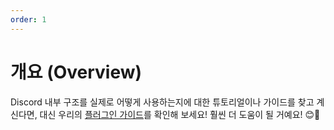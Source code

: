 ```yaml
---
order: 1
---
```


# 개요 (Overview)

Discord 내부 구조를 실제로 어떻게 사용하는지에 대한 튜토리얼이나 가이드를 찾고 계신다면, 대신 우리의 [플러그인 가이드](/plugins/)를 확인해 보세요! 훨씬 더 도움이 될 거예요! 😊🔧
